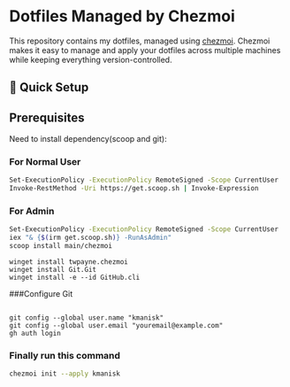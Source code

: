 # Dotfiles Managed by Chezmoi

This repository contains my dotfiles, managed using [chezmoi](https://www.chezmoi.io). Chezmoi makes it easy to manage and apply your dotfiles across multiple machines while keeping everything version-controlled.

## 🚀 Quick Setup

## Prerequisites

Need to install dependency(scoop and git):

### For Normal User
```bash
Set-ExecutionPolicy -ExecutionPolicy RemoteSigned -Scope CurrentUser
Invoke-RestMethod -Uri https://get.scoop.sh | Invoke-Expression
```
### For Admin
```bash
Set-ExecutionPolicy -ExecutionPolicy RemoteSigned -Scope CurrentUser
iex "& {$(irm get.scoop.sh)} -RunAsAdmin"
scoop install main/chezmoi
```

```
winget install twpayne.chezmoi
winget install Git.Git
winget install -e --id GitHub.cli
```

 ###Configure Git
```

git config --global user.name "kmanisk" 
git config --global user.email "youremail@example.com"
gh auth login
```

### Finally run this command
```bash
chezmoi init --apply kmanisk
```


